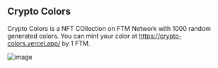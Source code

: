 ## Crypto Colors

Crypto Colors is a NFT COllection on FTM Network with 1000 random generated colors. You can mint your color at https://crypto-colors.vercel.app/ by 1 FTM.

![image](https://user-images.githubusercontent.com/42688281/148862526-08eccb41-4a82-4183-8eac-431a786e4e47.png)

